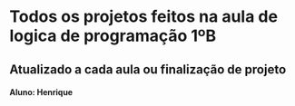 # Todos os projetos feitos na aula de logica de programação 1ºB

## Atualizado a cada aula ou finalização de projeto

#### Aluno: Henrique 